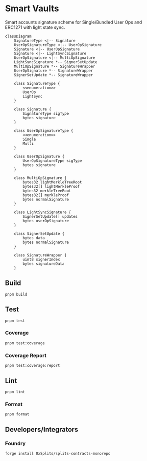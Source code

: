 # Smart Vaults

Smart accounts signature scheme for Single/Bundled User Ops and ERC1271 with light state sync.

```mermaid
classDiagram
    SignatureType <|-- Signature
    UserOpSignatureType <|-- UserOpSignature
    Signature <|-- UserOpSignature
    Signature <|-- LightSyncSignature
    UserOpSignature <|-- MultiOpSignature
    LightSyncSignature *-- SignerSetUpdate
    MultiOpSignature *-- SignatureWrapper
    UserOpSignature *-- SignatureWrapper
    SignerSetUpdate *-- SignatureWrapper

    class SignatureType {
        <<enumeration>>
        UserOp
        LightSync
    }

    class Signature {
        SignatureType sigType
        bytes signature
    }

    class UserOpSignatureType {
        <<enumeration>>
        Single
        Multi
    }

    class UserOpSignature {
        UserOpSignatureType sigType
        bytes signature
    }

    class MultiOpSignature {
        bytes32 lightMerkleTreeRoot
        bytes32[] lightMerkleProof
        bytes32 merkleTreeRoot
        bytes32[] merkleProof
        bytes normalSignature
    }

    class LightSyncSignature {
        SignerSetUpdate[] updates
        bytes userOpSignature
    }

    class SignerSetUpdate {
        bytes data
        bytes normalSignature
    }

    class SignatureWrapper {
        uint8 signerIndex
        bytes signatureData
    }
```

## Build

`pnpm build`

## Test

`pnpm test`

### Coverage

`pnpm test:coverage`

### Coverage Report

`pnpm test:coverage:report`

## Lint

`pnpm lint`

### Format

`pnpm format`

## Developers/Integrators

### Foundry

`forge install 0xSplits/splits-contracts-monorepo`
